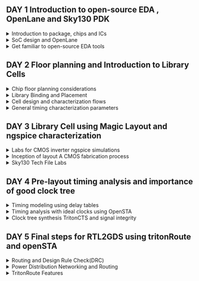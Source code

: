 ## DAY 1 Introduction to open-source EDA , OpenLane and Sky130 PDK


<details>
  
<summary>
Introduction to package, chips and ICs
</summary>

The chip design process begins with conceptualization, where the designers outline the high-level functionality, goals, and specifications of the chip.Processor interfaces all the instructions that are performed on the board(micro-controller).


![image](https://github.com/NharikaVulchi/Advanced-Physical_Design_Using_OpenLane/assets/83216569/2b3cf20b-89a0-402a-b10c-83f26b25a103)

1. Chip is the IC of the board, all the on-board pins are interfaced with the processing unit.
2. PADS are the interface between the signals which mvoe into and outside the chip
3. Core of the chip is Digital Logic Unit where the digital instructions are performed.
4. The chip design is fabricated on silicon, this is called a die

![image](https://github.com/NharikaVulchi/Advanced-Physical_Design_Using_OpenLane/assets/83216569/db38c896-fe93-4a9c-abfd-ba519034f29a)

1. A sample RISC-V SoC is shown in the below figure.
2. PLL, ADC, SRAM's on the chip are the foundry IPs(Intellectual property)
3. macros are the digital units 

![image](https://github.com/NharikaVulchi/Advanced-Physical_Design_Using_OpenLane/assets/83216569/049e4aa9-096e-448a-b74d-514a3440da38)


![image](https://github.com/NharikaVulchi/Advanced-Physical_Design_Using_OpenLane/assets/83216569/5c893594-2d1b-4f11-a151-d4d4e795aeea)



**Introduction to RISC-V**


RISC-V is an open-source instruction set architecture (ISA) designed with simplicity and versatility. It features a modular structure, enabling custom extensions for diverse applications. Its load-store memory model and compact register set streamline execution. Privilege levels ensure secure operation. RISC-V suits embedded systems to high-performance computing, fostering innovation through open collaboration and customization. It is a 64 bit architecture.

Applications to Hardware: There are 3 major steps of how an application can be run on hardware, which are as follows:

Operating System:

Interface between hardware and user.

Compiler

Converts the high level language to respective instruction set which are hardware specific such as MIPS, Intel or RISC-V.

Assembler

Converts the output from compiler, to binary language which are further fed to the hardware.

</details>

<details>
<summary>
SoC design and OpenLane
</summary>


**Introduction to all components of open-source digital ASIC design**

Digital ASIC design basic elements:


1. RTL IP's (Register Transfer Level Intellectual Property ):RTL IPs are pre-designed and pre-verified building blocks of digital logic circuits. These blocks are created using hardware description languages (HDLs) like Verilog or VHDL. RTL IPs can include components such as adders, multiplexers, flip-flops, memory blocks, and more.
2. EDA tools (Electronic Design Automation) : EDA tools are software applications that facilitate the design, analysis, simulation, and verification of electronic circuits and systems. In ASIC design, EDA tools are essential for tasks like RTL synthesis, logic optimization, floor planning, placement, routing, and timing analysis. These tools help automate many aspects of the design process, improve design productivity, and ensure that the ASIC meets its performance and power consumption requirements.
3. PDK Data (process design kits) :Collection of files to model a fabrication process for the EDA tools used to design an IC. Few of them are device models, digital standard cell libraries, I/O libraries.


**Opensource RTL Designs: github, librecores, opencores**

**Opensource EDA tools: QFlow, OpenROAD, OpenLANE**

**Opensource PDK data: Google Skywater130 PDK**

![image](https://github.com/NharikaVulchi/Advanced-Physical_Design_Using_OpenLane/assets/83216569/96edde63-0411-4c58-85cb-cd8b04b2e50c)




**Simplified RTL2GDS flow**

Major steps in RTL to GDS flow are described below:




1. **Synthesis** : Design is translated to circuits made of components which are the logic cells. Eah stndard cell have a regular layout. Cell width is variable and discrete . Each cell has different views which comes with the EDA tools.RTL code is transformed into a gate-level netlist using synthesis tools. These tools map RTL constructs into specific gates and optimize the design for area, power, and speed.

2. **Floor and power planning** : Planning the silicon area on which we fabricate our design to create robust power distribution. Rows, pin locations and routing tracks are designed here. In power planning, power pins are connected to all the cells through power straps, pads and rings.

3. **Placement** : Gate level netlist cells are placed on the rows such that interconnect delay is reduced and to enable better routing. This is done in 2 steps:
       --> Global placement : Finds the optimal positions for all cells, which can nvolve cell overlapping
       --> Detailed placement : Positions are minimally altered to their fixed positions

4. **Clock Tree Synthesis** : After the placement , we deliver clock to all the cell components by creating the clock distribution network. The clock network is in the shape of a tree, with the clock as node and all the elements as leaves. The clock should be delivered to all the cells with minimum skew and latency. Clock Skew means the arrival of time at different cells at different times.

   
![image](https://github.com/NharikaVulchi/Advanced-Physical_Design_Using_OpenLane/assets/83216569/412c6693-771d-446c-b6e4-fdaa40bd18a1)

5. **Routing** : After placing the cells, the next step is signal routing. A valid pattern of horizontal and vertical wires is found to interconnect the cells. The router uses available metal layers defined by EDA. Finite width and pitch is defined for the metal layers. Skywater130 PDK defines 6 different metal layers. Lowest layer is the local interconnect layer, its the titanium nitride layers. The other 5 layers are aluminium layers.Most routers are grid routers. Divide and conquer approach is used for routing


![image](https://github.com/NharikaVulchi/Advanced-Physical_Design_Using_OpenLane/assets/83216569/646822f6-47fa-45b9-90df-0b107e425b31)


6. **Sign off**: After routing the chip undergoes verification process.
     * Physical verification
             --> Design Rule Checking (DRC)
             --> layout vs Schematic (LVS)
     * Timing Verification
             --> Static Timing Analysis (STA)


![image](https://github.com/NharikaVulchi/Advanced-Physical_Design_Using_OpenLane/assets/83216569/0a8cc960-33bc-4af9-b180-54b7d43b4dd8)





**Introduction to OpenLane and striVe Chipsets**

* OpenLane is an open-source digital integrated circuit (IC) design flow and toolchain that helps automate the process of designing and manufacturing custom semiconductor chips or integrated circuits.
  
* Using OpenLane we produce a GDS with no human intervention that has no LVS violations, no DRc violations and no timing violations

* OpenLane is developed as an open-source project, which means that the source code and associated tools are freely available for anyone to use, modify, and contribute to. 
  
* OpenLane automates many of the tasks involved in the IC design process, including synthesis, placement, routing, and more. This automation can significantly reduce the time and effort required to design a custom chip.

* Openlane has different families, one of them is stiVe

  ![image](https://github.com/NharikaVulchi/Advanced-Physical_Design_Using_OpenLane/assets/83216569/6d21b9eb-4cb4-4f61-9070-55a933be9aaa)

* OpenLane can be used to harden macros and chips

* There are 2 modes of operation : automative and interactive

 
**Introduction to OpenLane detailed ASIC design flow**


The below figure depicts OpenLane ASIC design flow

![image](https://github.com/NharikaVulchi/Advanced-Physical_Design_Using_OpenLane/assets/83216569/52e5e502-8322-4237-83f2-cd922df0d03b)


Synthesis Exploration : Best optimisation strategy is decided 


![image](https://github.com/NharikaVulchi/Advanced-Physical_Design_Using_OpenLane/assets/83216569/ad742388-bdfd-491c-8982-77bd14b3c80d)

Design exploration is a major step in Openlane where it tests the design on various metrics. OpenLane runs on 70 designs and compare the results to the best ones.

Testing :

![image](https://github.com/NharikaVulchi/Advanced-Physical_Design_Using_OpenLane/assets/83216569/1969f499-eea0-47a5-88d6-60ece938a8f4)

OpenRoad does the physical implementation: Placement and routing.

Netlist after the optimization is compared to the gate level netlist to ensure that they are functionally equivalent


![image](https://github.com/NharikaVulchi/Advanced-Physical_Design_Using_OpenLane/assets/83216569/736d7883-ee6e-4e2b-907e-795a8c55f264)


RTL Synthesis, Technology Mapping, and Formal Verification:  Yosys (for RTL synthesis), ABC (for technology mapping and formal verification).

Static Timing Analysis:OpenSTA (for static timing analysis).

Floor Planning: init_fp (initial floorplanning), ioPlacer (I/O placement), pdn (power distribution network planning), tapcell (tap cell insertion).

Placement: RePLace (global placement), Resizer (optional for resizing cells), OpenPhySyn (formerly used for placement), OpenDP (detailed placement).

Clock Tree Synthesis: TritonCTS (for clock tree synthesis).

Fill Insertion: OpenDP (for filler placement).

Routing:
   Global Routing: FastRoute or CU-GR (formerly used).
  Detailed Routing: TritonRoute (for detailed routing) or DR-CU (formerly used).

SPEF Extraction: OpenRCX (or SPEF-Extractor, formerly used) for Standard Parasitic Exchange Format (SPEF) extraction.

GDSII Streaming Out: Magic and KLayout (for viewing and editing GDSII files).

Design Rule Checking (DRC) Checks: Magic and KLayout (for DRC checks).

Layout vs. Schematic (LVS) Check: Netgen (for LVS checks).

Antenna Checks: Magic (for antenna checks).

Circuit Validity Checker: CVC (for circuit validity checking).



</details>

<details>
<summary>
Get familiar to open-source EDA tools
</summary>






**Design Preparation Step**


Installing Openlane 

```
cd $HOME
git clone https://github.com/The-OpenROAD-Project/OpenLane --recurse-submodules 
cd OpenLane
make
make test
cd /home/niharika/OpenLane/designs/ci
cp -r * ../
```


Invoking Openlane

```
cd ~/OpenLane
make mount
./flow.tcl -interactive
package require openlane 0.9
prep -design picorv32a
run_synthesis
```


![image](https://github.com/NharikaVulchi/Advanced-Physical_Design_Using_OpenLane/assets/83216569/37769e8a-4334-4cbe-a8da-232d4fe3a6e4)


Viewing the netlist file generated for **picorv32**

![Screenshot from 2023-09-11 15-33-14](https://github.com/NharikaVulchi/Advanced-Physical_Design_Using_OpenLane/assets/83216569/87315fe6-aab7-4161-9765-afdf00dbaad6)


![Screenshot from 2023-09-11 15-32-59](https://github.com/NharikaVulchi/Advanced-Physical_Design_Using_OpenLane/assets/83216569/2cd0464d-7bc9-4cc2-8f10-bcb39580e07d)



![image](https://github.com/NharikaVulchi/Advanced-Physical_Design_Using_OpenLane/assets/83216569/bd5801d5-d333-4ef4-b3f8-10222f9049f9)



We can view the synthesis reports in the following directory:

```
/home/niarika/OpenLane/designs/picorv32a/runs/RUN_2023.09.14_06.35.44/logs/synthesis/1-synthesis.log
```

![Screenshot from 2023-09-14 12-27-03](https://github.com/NharikaVulchi/Advanced-Physical_Design_Using_OpenLane/assets/83216569/3d439a88-81ac-4f25-8ba1-5febf75eb556)


</details>


## DAY 2 Floor planning and Introduction to Library Cells

<details>
<summary>
Chip floor planning considerations
</summary>
  
**Utlization factor and aspect ratio**
1. Width and height of core and die are dependent on the dimension on the logic gates that has to be designed on the chip.
2. We will calculate the area of a netlist and accordingly decide the area of core and die.
3. A core is the section of the die where the fundamental logic design sits
4. A die is a small semiconductor material specimen which encapsulates the core.
5. We place the logic cells inside the core
6. Utilization factor = Area of netlist / Area of core
7. Aspect Ratio =    Height/ Width
8. Aspect ratio is 1, implies that the core is square shaped.
9. A utilization factor of 0.5 to 0.6 isf typical and allows for the necessary design elements and potential future modifications
    

![image](https://github.com/NharikaVulchi/Advanced-Physical_Design_Using_OpenLane/assets/83216569/1fe173ce-eb8c-40f5-80c9-0bbd876685a8)


![image](https://github.com/NharikaVulchi/Advanced-Physical_Design_Using_OpenLane/assets/83216569/01bd0d0c-0ed0-4fe0-ba37-0c8adb66bdad)

![image](https://github.com/NharikaVulchi/Advanced-Physical_Design_Using_OpenLane/assets/83216569/cf397803-176d-4e02-a25c-0c71a4227c89)


**Pre-placed cells**
* Pre-placed cells are an integral part of the physical design process. They are placed manually in the chip layout, along with the interconnect routing to create a physical design that meets performance, power, and area constraints.hese cells typically include standard components such as logic gates, flip-flops, multiplexers, and other building blocks used in digital circuit design.

* Combinational logic that are implemented in common are generalised such that it is placed on the chip, with specific number of input and output pins.


* This helps in multiple implementation of the same circuit when it is used greater number of times.

* Functionality of preplaced cells is implemented only once.
* The arrangement of these IP's in a chip is referred as floorplanning
* There also IPs available which are used as preplaced cells:

 --> Memory

--> Clock-gating cell

--> Comparator

--> MUX
* These Ip's have user defined locations and hence are placed in chip, before automated placement and routing and are called as pre-placed cells.
 
![image](https://github.com/NharikaVulchi/Advanced-Physical_Design_Using_OpenLane/assets/83216569/1bda2c8e-ccd3-4c87-a77d-2e46f29105a9) 

**Decoupling Capacitors**

* swithcing of inputs at the logic cells from 0 to 1 needs to charge the capacitors at the gate, this helps in maintaining the logic level at 1.
* similarly the change in input from 1 to 0 , discharges the capacitor to ground.

* The input voltage of the ciruit should be inside the noise margin of the circuit, to expect a correct output.
* Decoupling capacitor supplies current to the circuit, when needed.
* Their primary role is to decouple the circuit from the power supply, ensuring that the circuit receives the necessary amount of current during transient events, such as switching activities.
* Decoupling capacitors are placed in close proximity to the Ip blocks.

![image](https://github.com/NharikaVulchi/Advanced-Physical_Design_Using_OpenLane/assets/83216569/cd330c4b-2587-45d8-90bc-be0f0afbbdb3)

**Power planning**

* While pre-placed macros or cells can have dedicated decoupling capacitors for local power stability, it's not practical to provide each block or standard cell with its own decap.
* Instead, a well-designed power planning strategy includes creating a power mesh to efficiently distribute power and ground (VDD and VSS) across the entire chip.
* Multiple GND and VDD points are strategically placed throughout the IC layout to ensure even power distribution.
* This even distribution reduces the likelihood of voltage drops and improves the efficiency of power delivery across the chip.
* We will have multiple Vdd and vss lines as shown in the below figure.



![image](https://github.com/NharikaVulchi/Advanced-Physical_Design_Using_OpenLane/assets/83216569/fb5e1b66-8466-4cc5-962b-8151c6d19be2)

**Pin placement**

* Pin placement refers to the process of determining the locations and connections of input and output pins on an integrated circuit (IC) or semiconductor chip. 
* This critical step ensures proper functionality and performance of the chip while considering factors like signal integrity, power distribution, and manufacturing constraints. 
* Pin placement involves optimizing the arrangement of pins to minimize signal delays, reduce power consumption, and simplify the chip's layout for efficient manufacturing and testing.
* Pin placement depends on the inputs and functionality of the netlist
* clk port is the widest port, to make sure that it sees the least resistance


**Floorplanning and placement**

Run the following command 

```
run_floorplan
```

To view the floorplan in magic use

```
cd ~/OpenLane/designs/picorv32a/runs/RUN_2023.09.11_10.01.18/results/floorplan
magic -T /home/niharika/.volare/sky130A/libs.tech/magic/sky130A.tech lef read ../../tmp/merged.nom.lef def read picorv32.def &

```
![Screenshot from 2023-09-11 16-09-52](https://github.com/NharikaVulchi/Advanced-Physical_Design_Using_OpenLane/assets/83216569/f536d1f0-fe81-467e-b580-6eacda6ecc91)





</details>

<details>
<summary>
Library Binding and Placement
</summary>

**Netlist binding and Initial Placement**

* All the logic cells in the netlist are visualised as physical cells with a defined width and height for design
* A library has all the physical cells with each logic functionality with timing and area information.
* Library also has different physical variants of logic cells
* The logic cells of the generated netlist should not be placed over the pre-placed cells.

**Optimized placement**

* Logic cells are placed such that they are close to their respective inputs on the die.
* Optimized placement is done by placing, input flop close to the input port and output close to the output port.
* We estimate the wire length and capacitance and based on that we insert repeaters, if there is a long path from the input port to the flipflop
* Slew is dependent on the capacitance value, higher is the capacitance more is the slew.
* If the distance between the input port and flip-flop is not sufficient to maintain the signal integrity, we add buffers/repeaters in the path to reproduce input signal through the path without any loss of signal.
* The cells which work at very high frequency are made sure to be placed together, so that there is no delay produced from the wires between the logic cells


Optimised placed and routed cell

  ![image](https://github.com/NharikaVulchi/Advanced-Physical_Design_Using_OpenLane/assets/83216569/390f0153-b6ac-4ac3-a20a-d6ead2bccc18)

  
**Placement**

Placement in openlane occurs in two stages: 
1. Global Placement: It finds optimal position for all cells which may not be legal and cells may overlap. Optimization is done through reduction of half parameter wire length[HPWL]. Overlap parameter should also reduce while we run placement.
2. Detailed Placement: It alters the position of cells placed in the global placement step to legalise them

use :

```
  run_placement
```

To view placement:

```
  cd ~/OpenLane/designs/picorv32a/runs/RUN_2023.09.14_10.50.04/results/placement
  magic -T /home/niharika/.volare/sky130A/libs.tech/magic/sky130A.tech lef read ../../tmp/merged.nom.lef def read picorv32.def &
```
  

![image](https://github.com/NharikaVulchi/Advanced-Physical_Design_Using_OpenLane/assets/83216569/c65af9b4-3032-4538-93b9-d1b3e8bf2bc0)

![image](https://github.com/NharikaVulchi/Advanced-Physical_Design_Using_OpenLane/assets/83216569/9af0766e-44a2-43c0-b007-4d45df0f6a50)

![image](https://github.com/NharikaVulchi/Advanced-Physical_Design_Using_OpenLane/assets/83216569/c7874c51-9b69-4e56-89ba-dc266b66e6bc)

**Power ground generation is done post CTS in OpenLane**

</details>


<details>
<summary>
Cell design and characterization flows
</summary>
All the standard cells used in the design are placed in a library. We get a variant of standard cells in terms of functionality, area and power.

Each cell goes through **cell design flow** before being used in our design.

Cell design flow:
1. inputs : PDKs, DRC and LVS rules, Spice models , library and user defined specs.
2. design Step :Circuit design (decide the widths of tranistors) , Layout design (pmos and nmos network graph,Art of layout : Euler's path and stick diagram), Extraction of parasitics, Characterization (timing, noise, power).Stick diagram to layout according to inputs. After the layout, we get a defined library cell with specific height and width.
3. Outputs: CDL (circuit description language), LEF(defines size of the cell), GDSII, extracted SPICE netlist (.cir), timing, noise and power .lib files

**Standard Characterization flow**

1. Read in the model files 
2. Read the extracted spice netlist
3. recognize behaviour of the model
4. Read the sub-circuits of inverter
5. Attach necessary power source (Vdd, GND)
6. Apply the stimulus
7. Provide necessary output capacitance
8. Provide simulation command

We feed the above 8 steps as input the characterisation software GUNA, which gives the timing,noise and power models.

![image](https://github.com/NharikaVulchi/Advanced-Physical_Design_Using_OpenLane/assets/83216569/505e3dc5-e93c-4800-9da7-ae6fd3ff5907)

</details>


<details>
<summary>
General timing characterization parameters
</summary>
  
**Timing threshold** definitions are as follows:

* slew_low_rise_thr  --> 20% value
* slew_high_rise_thr --> 80% value
* slew_low_fall_thr  --> 20% value
* slew_high_fall_thr --> 80% value
* in_rise_thr        --> 50% value
* in_fall_thr        --> 50% value
* out_rise_thr       --> 50% value
* out_fall_thr       --> 50% value

(thr = threshold , in =input, out = output)

**Propogation delay and transition time**

Propogation delay : 

The time difference between when the input reaches 50% of its final value and when the output reaches 50% of its final value. Poor choice of threshold value will lead to negative delay values. If the output comes before the input, we get a negative delay, so we should choose a correct threshold value.


```
Propagation delay = time(out_*_thr) - time(in_*_thr)
```

Slew of the waveform specifies the delay of the wire capacitance. The propogation delay is also dependent on the slew. So to get a correct delay, we have to design the circuit to bring out the right slew

**Transition time**: The time that takes the signal to move between states is the transition time , where the time is measured between 10% and 90% or 20% to 80% of the signal levels.


</details>



## DAY 3 Library Cell using Magic Layout and ngspice characterization

<details>
<summary>
Labs for CMOS inverter ngspice simulations
</summary>
  
**IO Placer revision**

* We can make changes to the environment variables in the flow to observe the changes in our design.
* We change the I/O pins distance which are equidistant in the last run

In the below image, we can see that the pins are equidistant , now we change the environment variables

  ![image](https://github.com/NharikaVulchi/Advanced-Physical_Design_Using_OpenLane/assets/83216569/f58938f9-e4e4-4a6c-868b-aa3da9bd72f1)

We use the below code in the flow.tcl file of /Openlane/configrations/ directory

```
set ::env(FP_IO_MODE) 2
```

**Spice deck creation for CMOS inverter** : 

* Component connectivity - Connectivity of the Vdd, Vss,Vin, substrate. Substrate tunes the threshold voltage of the MOS.
* Component Values - values of w/L PMOS and NMOS, Output load capacitor, Input Gate Voltage, supply voltage (ideally PMOS should be twice the width of NMOS)
* Identify the nodes - nodes are required to define spice netlist
* Give the simulation commands and Netlist description 

![image](https://github.com/NharikaVulchi/Advanced-Physical_Design_Using_OpenLane/assets/83216569/6586c000-bbc0-4c0c-8299-9be745a634c2)


Spice simulation of different w/L ratio for nmos and pmos

![image](https://github.com/NharikaVulchi/Advanced-Physical_Design_Using_OpenLane/assets/83216569/341de6a3-fdd4-4503-9015-5de95dc3371d)

Inference:
* Shape of the waveform is same : CMOS circuit is a very robust device and is widely used in circuit designing
* **Switching threshold** : A point where Vin=Vout , used in static behaviour evaluation. Both the PMOS and NMOS are ON, and there is direct current flowing from power to ground


![image](https://github.com/NharikaVulchi/Advanced-Physical_Design_Using_OpenLane/assets/83216569/26b872c7-28bd-4e20-91dc-ca4cdda63e7a)


Viewing the inveter layout:

```
git clone https://github.com/nickson-jose/vsdstdcelldesign.git
magic -T ./libs/sky130A.tech sky130_inv.mag &
```


![image](https://github.com/NharikaVulchi/Advanced-Physical_Design_Using_OpenLane/assets/83216569/afbb0334-1311-415d-a8e5-79e0264d4d94)

</details>

<details>
<summary>
Inception of layout A CMOS fabrication process
</summary>

**16-mask CMOS process**

1. Selecting a substrate : The required substrate is chosen, for nMOS we choose, a p-type silicon substrate. Substrate doping should be less than **well** doping

2. Creating active region :
   * Small pockets of active regions are made on the p-substrate.
   * Deposition of 40nm SiO2 and 80nm of Si3n4 is made on the p-substrate.
   * Then a 1 um layer of photoresist is applied on the silicon layers.
   * Masks are used to protect the required regions from UV light (photolithography). Extra photoresist is washed away.
   * Areas exposed to the UV light chemically reacts and is edged off. 
   * The substrate is then placed in a oxidation furnace and the SiO2 layers which are exposed gets oxidised(LOCOS - Local oxidation of silicon) and the areas which are protected with Si3N4 are unoxidised and isolated.
   * Extra Si3N4 is stripped using hot phosphoric acid

3. N-well and P-well formation :
   * both the n-well and p-well formation can not be done together
   * p-well is formed using Boron in ion-implantation process. Boron atoms penetrate through oxide layer and moves into the p-substrate to form p-well
   * p-well is covered using a mask while we create a n-well
   * Phosphorous atoms are used in ion-implantation process to make a n-well.
   * pMOS is made in n-well tub and nMOS is made in p-well tub

4. Formation of **gate**
   * The gate is a pivotal CMOS transistor terminal that controls threshold voltages for transistor switching.
   * A polysilicon layer is deposited and photolithography techniques are applied to create NMOS and PMOS gates.
   * Important parameters for gate formation include oxide capacitance and doping concentration.

  5. Lightly doped drain formation :
     * drain is lightly doped due to two reasons - hot electron effect and short channel effect.
     * we follow the same steps as forming active regions to form drains

  6. Source and drain formation :
     * Thin oxide layers are added to avoid channel effects during ion implantation.
     * N+ and P+ implants are formed using arsenic implantation(75 kev energy) and high temperature annealing.
     * Annealing penetrates the active regions deeper into the substrate.

 7. Steps to form contacts and interconnects
    * Thin screen oxide is removed through etching in HF solution.
    *  Titanium deposition through sputtering is initiated.
    *  Heat treatment results in chemical reactions, producing low-resistant titanium silicon dioxide for interconnect contacts and titanium nitride for top-level connections, enabling local communication.

 8. Higher Level Metal Formation:
    * To achieve suitable metal interconnects, non-planar surface topography is addressed.
    * Chemical Mechanical Polishing (CMP) is utilized by doping silicon oxide with Boron or Phosphorus to achieve surface planarization.
    * TiN and blanket Tungsten layers are deposited and subjected to CMP.
    * An aluminum (Al) layer is added and subjected to photolithography and CMP.
    * This constitutes the first level of interconnects, and additional interconnect layers are added to reach higher-level metal layers.

 9. Dielectric Layer Addition:
     * a  stronger dielectric layer, Si3N4, is applied to safeguard the chip.

The final output after 16-Mask CMOS process

![image](https://github.com/NharikaVulchi/Advanced-Physical_Design_Using_OpenLane/assets/83216569/06a2a82c-4ca5-4f52-b957-8d50469d887d)

**Basic layers layout and LEF using inverter**

1. We see the layers which are required for CMOS inverter from the layout.
2. Gates of both PMOS and NMOS are connected together and fed to input, NMOS source connected to ground(here, VGND), PMOS source is connected to VDD(here, VPWR)
3. Drains of PMOS and NMOS are connected together and fed to output(here, Y).
4. The First layer in skywater130 is localinterconnect layer(locali) , above that metal 1 is purple color and metal 2 is pink color. 

  



</details>

<details>
<summary>
Sky130 Tech File Labs
</summary>
  
**Spice Extraction** : Use the below commands in tkcon to achieve .mag to .spice extraction:

1. Make an extract file .ext by typing extract all in the tkon terminal.
2. Extract the .spice file from this ext file by typing _ext2spice cthresh 0 rthresh 0_then ext2spice in the tcon terminal.
3. .spice file is created as shown below

![image](https://github.com/NharikaVulchi/Advanced-Physical_Design_Using_OpenLane/assets/83216569/5839ab03-fd1f-404c-8832-897c3a2d9f4a)

![image](https://github.com/NharikaVulchi/Advanced-Physical_Design_Using_OpenLane/assets/83216569/ba643a32-e37f-40e9-833e-6d52b874dbaf)

* For transient anaylsis, we would like to define these following connections and extra nodes for these in spice file
  1. VGND to VSS
  2. Supply voltage from VPWR to Ground - extra nodes here will be 0 and VDD with a value of 3.3V
  3. Sweep in pulse between A pin and VGND (0) Before, editing the file, make sure scaling is proper, we measure the value of the gride size from the magic layout and define using  .option scale=0.01u in the Deck file.

We comment the subckt since we are trying to input the controls and transient analysis also. Model names are changed to nshort_model.0 and pshort_model.0 according to the libs of nmos and pmos.

We run the ngspice simulation using the below code in the **~/vsdstdcelldesign** directory

```
ngspice sky130_inv.spice
tran 1n 20n
plot v(y) v(a)
```

The netlist and ouput:

![image](https://github.com/NharikaVulchi/Advanced-Physical_Design_Using_OpenLane/assets/83216569/cc045304-2dc8-45bf-b144-76b85c525fc5)

![image](https://github.com/NharikaVulchi/Advanced-Physical_Design_Using_OpenLane/assets/83216569/0a85123e-537d-47ba-8de1-ed24732ca961)

Rise time = 20% - 80% of final value = 0.064 ns
Fall time = 805 - 205 of final value = 0.042 ns

**Magic tool options and DRC rules**

The technology file is a setup file that declares layer types, colors, patterns, electrical connectivity, DRC, device extraction rules and rules to read LEF and DEF files. Magic layouts can be sourced from **opencircuitdesign.com** using the following commands :

```
wget http://opencircuitdesign.com/open_pdks/archive/drc_tests.tgz
tar xfz drc_tests.tgz
```
drc_tests file is created . Invoke magic and run the following command :

```
magic -d XR met1.mag
```


![image](https://github.com/NharikaVulchi/Advanced-Physical_Design_Using_OpenLane/assets/83216569/366307bd-06ae-42a4-8575-9348cda53c8a)


</details>

## DAY 4 Pre-layout timing analysis and importance of good clock tree

<details>
<summary>
Timing modeling using delay tables
</summary>

PnR tool does not need all informations from the .mag file like the logic part but only PnR boundaries, power/ground ports, and input/output ports. This is what a LEF file actually contains. So the next step is to extract the LEF file from Magic. But first, we need to follow guidelines of the PnR tool for the standard cells:

1. The input and output ports lie on the intersection of the horizontal and vertical tracks (ensure the routes can reach that ports).
2. The width of the standard cell must be odd multiple of the tracks horizontal pitch and height must be odd multiples of tracks vertical pitch.

use the commands inside the tkon windonw:

```
grid on
grid 0.46um 0.34um 0.23um 0.17um
```
* The grids show where the routing for the local-interconnet layer can only happen, the distance of the grid lines are the required pitch of the wire
* The LEF file contains the cell size, port definitions, and properties which aid the placer and router too

![image](https://github.com/NharikaVulchi/Advanced-Physical_Design_Using_OpenLane/assets/83216569/17c81990-a05f-484d-9401-2165016a83dc)

![image](https://github.com/NharikaVulchi/Advanced-Physical_Design_Using_OpenLane/assets/83216569/9c438085-c2a5-4ee0-9244-bd8b346a9f3a)

**Port definition**

* Port definition is required when we create the lef file
* In Magic Layout window, first source the .mag file for the inverter. Select the port and then go to Edit --> Text 
* When we double press S at the I/O lables, the text automatically takes the string name and size. Ensure the Port enable checkbox is checked and default checkbox is unchecked as shown in the figure.
* For ports we make the sticky label as **locali** and for the Vpwr and GND we make it as **metal1** because they are attached to metal layer.
* Our inverter ports are already defined.

![image](https://github.com/NharikaVulchi/Advanced-Physical_Design_Using_OpenLane/assets/83216569/e817db5c-c609-406f-a659-99db688f124b)


**Port class and port attributes**

```
port A class input
port A use signal    // select port A

port Y class output
port Y use signal    //select y

port VPWR class inout
port VPWR use power    //select VPWR

port VGND class inout
port VGND use ground    //select VGND
```
Creating a lef file : type this command **lef write** in the tckon window, we will see a lef file in the /home/niharika/vsdstdcelldesign directory

![image](https://github.com/NharikaVulchi/Advanced-Physical_Design_Using_OpenLane/assets/83216569/3a2fe531-a13f-4dc8-a80b-10f4d16a59d2)



Steps to include custom cell in ASIC:

* We have created a custom standard cell in previous steps of an inverter. 
* Now we copy lef file, sky130_fd_sc_hd_typical.lib, sky130_fd_sc_hd_slow.lib & sky130_fd_sc_hd_fast.lib to src folder of picorv32a from libs folder vsdstdcelldesign. Then modify the config.json as follows

```
{
  "DESIGN_NAME": "picorv32",
  "VERILOG_FILES": "dir::src/picorv32a.v",
  "CLOCK_PORT": "clk",
  "CLOCK_NET": "clk",
  "FP_SIZING": "relative",
  "GLB_RESIZER_TIMING_OPTIMIZATIONS": true,
  "LIB_SYNTH" : "dir::src/sky130_fd_sc_hd__typical.lib",
  "LIB_FASTEST" : "dir::src/sky130_fd_sc_hd__fast.lib",
  "LIB_SLOWEST" : "dir::src/sky130_fd_sc_hd__slow.lib",
  "LIB_TYPICAL":"dir::src/sky130_fd_sc_hd__typical.lib",
  "TEST_EXTERNAL_GLOB":"dir::/src/*",
  "SYNTH_DRIVING_CELL":"sky130_vsdinv",
  "pdk::sky130*": {
    "FP_CORE_UTIL": 35,
    "CLOCK_PERIOD": 24,
    "scl::sky130_fd_sc_hd": {
      "FP_CORE_UTIL": 30
    }
  }
}
```

Run OpenLane using the following commands:

```
prep -design picorv32a

//new additional commands for custom cell

set lefs [glob $::env(DESIGN_DIR)/src/*.lef]
add_lefs -src $lefs
run_synthesis
```


We can see changes in the synthesis file :



![image](https://github.com/NharikaVulchi/Advanced-Physical_Design_Using_OpenLane/assets/83216569/9df1a85d-f38c-4665-868c-beeaa22fd95a)


after doing placement and flooplan we can view our placement in magic using:

```
niharika@niharika-HP-Pavilion-Laptop-15-eh1xxx:~/vsdstdcelldesign$  magic -T /home/niharika/vsdstdcelldesign/libs/sky130A.tech lef read /home/niharika/OpenLane/designs/picorv32a/runs/RUN_2023.09.18_11.46.06/tmp/merged.nom.lef def read /home/niharika/OpenLane/designs/picorv32a/runs/RUN_2023.09.18_11.46.06/results/placement/picorv32a.def &
```

![image](https://github.com/NharikaVulchi/Advanced-Physical_Design_Using_OpenLane/assets/83216569/46ea324d-ae36-4fb9-8170-0a641542f2f7)

![image](https://github.com/NharikaVulchi/Advanced-Physical_Design_Using_OpenLane/assets/83216569/e0a656b7-499c-40ec-87b1-b967d83c952a)


**Delay Tables**

We encounter several types of delays in ASIC design. They are as follows:
* Gate delay or Intrinsic delay
* Net delay or Interconnect delay or Wire delay or Extrinsic delay or Flight time
* Transition or Slew,Propagation delay,Contamination delay.
* Wire delays or extrinsic delays are calculated using output drive strength, input capacitance and wire load models. Other delays are intrinsic properties of each and every gate.
* Delays are interdependent on different electrical properties.Input capacitance of the logic gate is a function of output state, output loads and input slew rate, Internal timing arcs and output slew rate is a function of switching inputs, Capacitance of the wire is dependent on frequency. 


![image](https://github.com/NharikaVulchi/Advanced-Physical_Design_Using_OpenLane/assets/83216569/7b99ea58-f6d4-40d5-9979-4a8a0e8e4c7c)

</details>

<details>
<summary>
Timing analysis with ideal clocks using OpenSTA
</summary>

1. **Setup time** is the required time duration that the input data is stable before the triggering-edge of the clock. 
2. If data is changing within this setup time window, the input data might be lost and not stored in the flip-flop as metastability might occur.
3. Metastability: When setup and hold time requirements are violated, the flip-flop state becomes unstable, and after an unpredictable duration, the state of the flip-flop can settle either way (1 or 0). This scenario is known as metastability.
4. As shown in the following figure, output Q1 passes through the slow logic and arrives late at the input D2 of FF2, which leads to setup time violation and the loss of the new data. Thus combinational delay must be less than **clock frequency - setup time**

![image](https://github.com/NharikaVulchi/Advanced-Physical_Design_Using_OpenLane/assets/83216569/0647e75e-2abb-4cf2-b567-da9c3ed99e3a)

1. **Clock jitter** is a characteristic of the clock source and the clock signal environment.
2. It can be defined as “deviation of a clock edge from its ideal location.” Clock jitter is typically caused by clock generator circuitry, noise, power supply variations, interference from nearby circuitry etc. Jitter is a contributing factor to the design margin specified for timing closure.The below figure explains clock jitter

![image](https://github.com/NharikaVulchi/Advanced-Physical_Design_Using_OpenLane/assets/83216569/eac415ef-c85a-4ffc-95c9-3f65db8bebc2)

**Configuring OpenSTA tool**

Timing analysis is carried out outside the openLANE flow using OpenSTA tool. For this, pre_sta.conf is required to carry out the STA analysis. Invoke OpenSTA outside the openLANE:

```
sta pre_sta.conf
```


</details>

<details>
<summary>
Clock tree synthesis TritonCTS and signal integrity
</summary>

1. The purpose of building a clock tree is to enable the clock input to reach every element and to ensure a zero clock skew.
2.  H-tree is a common methodology followed in CTS. Before attempting a CTS run in TritonCTS tool, if the slack was attempted to be reduced in previous run, the netlist may have gotten modified by cell replacement techniques. T
3.  Therefore, the verilog file needs to be modified using the write_verilog command. In this stage clock is propagated and make sure that clock reaches each and every clock pin from clock source with mininimum skew and insertion delay. Inorder to do this, we implement H-tree using mid point strategy.

![image](https://github.com/NharikaVulchi/Advanced-Physical_Design_Using_OpenLane/assets/83216569/d9cbef07-d6ee-4bb2-9e80-c710d8ef5653)


**Balanced Tree CTS**: In a balanced tree CTS, the clock signal is distributed in a balanced manner, often resembling a binary tree structure. This approach aims to provide roughly equal path lengths to all clock sinks (flip-flops) to minimize clock skew. It's relatively straightforward to implement and analyze but may not be the most power-efficient solution.

**H-tree CTS**: An H-tree CTS uses a hierarchical tree structure, resembling the letter "H." It is particularly effective for distributing clock signals across large chip areas. The hierarchical structure can help reduce clock skew and optimize power consumption.

**Star CTS**: In a star CTS, the clock signal is distributed from a single central point (like a star) to all the flip-flops. This approach simplifies clock distribution and minimizes clock skew but may require a higher number of buffers near the source.

**Global-Local CTS**: Global-Local CTS is a hybrid approach that combines elements of both star and tree topologies. The global clock tree distributes the clock signal to major clock domains, while local trees within each domain further distribute the clock. This approach balances between global and local optimization, addressing both chip-wide and domain-specific clocking requirements.


**CrossTalk** is a disturbance caused by the electric or magnetic fields of one telecommunication signal affecting a signal in an adjacent circuit. Essentially, every electrical signal has a varying electromagnetic field. Whenever these fields overlap, unwanted signals -- capacitive, conductive or inductive coupling -- cause electromagnetic interference (EMI) that can create crosstalk. Overlap can occur with structured cabling, integrated circuit design, audio electronics and other connectivity systems. For example, if there are two wires in close proximity that are carrying different signals, their currents will create magnetic fields that induce a weaker signal in the neighboring wire. 

Impact: Crosstalk is a significant concern in VLSI design due to the high integration density of components on a chip. Uncontrolled crosstalk can lead to data corruption, timing violations, and increased power consumption. Mitigation: VLSI designers employ various techniques to mitigate crosstalk, such as optimizing layout and routing, using appropriate shielding, implementing proper clock distribution strategies, and utilizing clock gating to reduce dynamic power consumption when logic is idle


**Clock Net Shielding**

Shielding is done so as to prevent gltch. Shields are connected to VDD or GND. The shields do not switch.VLSI designers may use shielding techniques to isolate the clock network from other signals, reducing the risk of interference. This can include dedicated clock routing layers, clock tree synthesis algorithms, and buffer insertion to manage clock distribution more effectively. Clock Domain Isolation: VLSI designs often have multiple clock domains. Shielding and proper clock gating help ensure that clock signals do not propagate between domains, avoiding metastability issues and maintaining synchronization.

![image](https://github.com/NharikaVulchi/Advanced-Physical_Design_Using_OpenLane/assets/83216569/0379de4f-c8a1-46e9-bf49-12e5e8379953)

**LAB**

Before attempting to run CTS in TritonCTS tool, if the slack was attempted to be reduced in previous run, the netlist may have gotten modified by cell replacement techniques. Therefore, the verilog file needs to be modified using the write_verilog command. Then, the synthesis, floorplan and placement is run again. To run CTS use the command: **run_cts**




Clock skew is chekced using the following command : **report clock_skew -setup**

</details>



## DAY 5 Final steps for RTL2GDS using tritonRoute and openSTA

<details>
<summary>
Routing and Design Rule Check(DRC)
</summary>

**Maze Routing**

1. Routing is the process of creating physical connections based on logical connectivity. Signal pins are connected by routing metal interconnects.
2.  Routed metal paths must meet timing, clock skew, max trans/cap requirements and also physical DRC requirements.
3.  In grid based routing system each metal layer has its own tracks and preferred routing direction which are defined in a unified cell in the standard cell library.
4.  there are four steps of routing :
    * global routing
    * track assignment
    * detail routing
    * search and repair
5. The Maze Routing algorithm, such as the Lee algorithm, is one approach for solving routing problems. In this method, a grid similar to the one created during cell customization is utilized for routing purposes.
6.  The Lee algorithm starts with two designated points, the source and target, and leverages the routing grid to identify the shortest or optimal route between them. The algorithm assigns labels to neighboring grid cells around the source, incrementing them from 1 until it reaches the target (for instance, from 1 to 7).
7.  Various paths may emerge during this process, including L-shaped and zigzag-shaped routes. The Lee algorithm prioritizes selecting the best path, typically favoring L-shaped routes over zigzags.
8.  If no L-shaped paths are available, it may resort to zigzag routes. This approach is particularly valuable for global routing tasks.

**Design Rule check**

A physical design technique called Design Rule Checking (DRC) is used to check whether a chip layout complies with a number of requirements set out by the semiconductor manufacturer. Each semiconductor manufacturing process will have its own set of guidelines and margins to ensure that normal manufacturing variability won't lead to chip failure. below mentioned are few examples of DRC : Minimum width and spacing for metal, Minimum width and spacing for via, Fat wire Via keep out Enclosure, End of Line spacing, Minimum area, Over Max stack level, Wide metal jog, Misaligned Via wire, Different net spacing, Special notch spacing, Shorts violation, Different net Via cut spacing, Less than min edge length

</details>

<details>
<summary>
Power Distribution Networking and Routing
</summary>
  
**PDN generation** is not a component of the floorplan run in OpenLANE, in contrast to the typical ASIC flow. After the CTS and post-CTS STA analysis, PDN must be prepared.

**gen_pdn** is the command used to generate power distribution network.

1. The power distribution network must use design_cts.def as the input def file.
2. This creates a grid and band for Vdd and floor. These are placed around the standard cell. A standard cell is designed so that its height is a multiple of the distance between its Vdd and ground bar.
3. The slope here is 2.72. Power can be supplied to standard cells only if the above conditions are met. The chip is powered via a power connection. There is one for Vdd and one for Gnd Current flows from the pad to the ring through the through hole. The strap is connected to the ring.
4. The Vdd band is connected to the Vdd ring and the Gnd band is connected to the Gnd ring. Has horizontal and vertical support Now we need to supply power from the tape to the standard cell.
5. Straps are connected to standard cell rails If a macro is present, the strap is attached to the macro's ring via the macro pad and her PDN for the macro is pre-created. Straps and rails have definitions.
6. In this design, the tabs are on metal layers 4 and 5, and the standard cell bars are on metal layer 1. Connect layers with vias as needed.

![image](https://github.com/NharikaVulchi/Advanced-Physical_Design_Using_OpenLane/assets/83216569/a4871453-e824-4151-9d02-00300b6650ae)


**Routing** is the process of physically connecting signal pins using metal layers. Following CTS and optimisation, routing is the phase in which precise connections between standard cells, macros, and I/O pins are made. The logical connections provided in the netlist are used to determine the creation of electrical connections in the layout utilising metals and vias.

![image](https://github.com/NharikaVulchi/Advanced-Physical_Design_Using_OpenLane/assets/83216569/e2065337-98c0-4c79-b75c-f76ec06a295c)


OpenLANE uses the TritonRoute tool for routing. There are 2 stages of routing:
1. Global routing: Routing region is divided into rectangle grids which are represented as course 3D routes (Fastroute tool).
2. Detailed routing: Finer grids and routing guides used to implement physical wiring (TritonRoute tool).


</details>

<details>
<summary>
TritonRoute Features
</summary>
  
**Feature-1 Honors pre-processed route guides**

1. Adherence to Pre-Processed Route Guides: TritonRoute places significant emphasis on following pre-processed route guides.
2. This involves several actions: Initial Route Guide Analysis: TritonRoute analyzes the directions specified in the preferred route guides. If any non-directional routing guides are identified, it breaks them down into unit widths.
3. Guide Splitting: In cases where non-directional routing guides are encountered, TritonRoute divides them into unit widths to facilitate routing.
4. Guide Merging: TritonRoute merges guides that are orthogonal (touching guides) to the preferred guides, streamlining the routing process.
5.  Guide Bridging: When it encounters guides that run parallel to the preferred routing guides, TritonRoute employs an additional layer to bridge them, ensuring efficient routing within the preprocessed guides.
6.  Route guides are followed to satisfy inter- guide connectivity. Requirements of preprocessed route guides: Must have unit width and must be in the predefined direction. Directions of metal ensures minimum capacitances

   ![image](https://github.com/NharikaVulchi/Advanced-Physical_Design_Using_OpenLane/assets/83216569/0f7dc47f-715d-4787-a0c2-dd2e9f53f05e)

**feature-2 inter-guide connectivity , Intra and inter layer routing****
Two guides are connected if They are on the same metal layer with touching edges or they are on neighbouring metal layers with a non zero vertically overlapped area.

Each unconnected terminal should have its pin shape overlapped by a route guide

![image](https://github.com/NharikaVulchi/Advanced-Physical_Design_Using_OpenLane/assets/83216569/3aec79a2-bc3e-420a-875a-2db12b9fac7c)


**Tritonroute run for routing**

We start routing with : **run_routing** 

This will do both global and detailed routing, this will take multiple optimization iterations until the DRC violation is reduced to zero. The zeroth iteration has 27426 violations and only at the 8th iteration was all violations solved. 

![image](https://github.com/NharikaVulchi/Advanced-Physical_Design_Using_OpenLane/assets/83216569/d8480acc-2661-472d-a295-52ee9aac1109)

We can view layout in magic tool 

 magic -T /home/niharika/vsdstdcelldesign/libs/sky130A.tech lef read tmp/merged.nom.lef def read results/routing/picorv32a.def & 

 ![image](https://github.com/NharikaVulchi/Advanced-Physical_Design_Using_OpenLane/assets/83216569/f019e182-30d4-4046-9678-c249de688778)

</details>





















